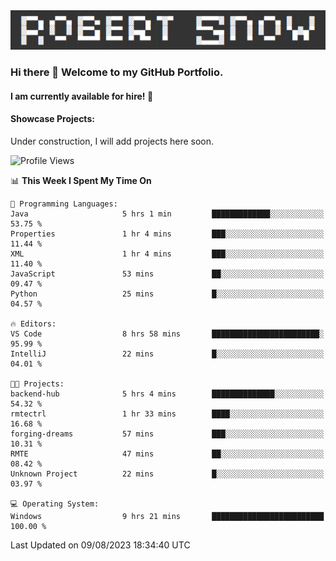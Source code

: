 <img alt="myname" src="assets/name.png" />

### Hi there 👋 Welcome to my GitHub Portfolio.
#### I am currently available for hire!  :briefcase:

#### Showcase Projects:

Under construction, I will add projects here soon.

<!--START_SECTION:waka-->
![Profile Views](http://img.shields.io/badge/Profile%20Views-62-blue)

📊 **This Week I Spent My Time On** 

```text
💬 Programming Languages: 
Java                     5 hrs 1 min         █████████████░░░░░░░░░░░░   53.75 % 
Properties               1 hr 4 mins         ███░░░░░░░░░░░░░░░░░░░░░░   11.44 % 
XML                      1 hr 4 mins         ███░░░░░░░░░░░░░░░░░░░░░░   11.40 % 
JavaScript               53 mins             ██░░░░░░░░░░░░░░░░░░░░░░░   09.47 % 
Python                   25 mins             █░░░░░░░░░░░░░░░░░░░░░░░░   04.57 % 

🔥 Editors: 
VS Code                  8 hrs 58 mins       ████████████████████████░   95.99 % 
IntelliJ                 22 mins             █░░░░░░░░░░░░░░░░░░░░░░░░   04.01 % 

🐱‍💻 Projects: 
backend-hub              5 hrs 4 mins        ██████████████░░░░░░░░░░░   54.32 % 
rmtectrl                 1 hr 33 mins        ████░░░░░░░░░░░░░░░░░░░░░   16.68 % 
forging-dreams           57 mins             ███░░░░░░░░░░░░░░░░░░░░░░   10.31 % 
RMTE                     47 mins             ██░░░░░░░░░░░░░░░░░░░░░░░   08.42 % 
Unknown Project          22 mins             █░░░░░░░░░░░░░░░░░░░░░░░░   03.97 % 

💻 Operating System: 
Windows                  9 hrs 21 mins       █████████████████████████   100.00 % 
```


 Last Updated on 09/08/2023 18:34:40 UTC
<!--END_SECTION:waka-->

<!--
**robjsnow/robjsnow** is a ✨ _special_ ✨ repository because its `README.md` (this file) appears on your GitHub profile.

Here are some ideas to get you started:

- 🔭 I’m currently working on ...
- 🌱 I’m currently learning ...
- 👯 I’m looking to collaborate on ...
- 🤔 I’m looking for help with ...
- 💬 Ask me about ...
- 📫 How to reach me: ...
- 😄 Pronouns: ...
- ⚡ Fun fact: ...
-->
